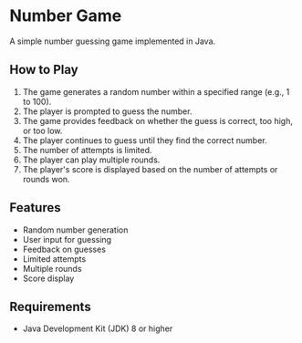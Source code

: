# Number Game

A simple number guessing game implemented in Java.

## How to Play

1. The game generates a random number within a specified range (e.g., 1 to 100).
2. The player is prompted to guess the number.
3. The game provides feedback on whether the guess is correct, too high, or too low.
4. The player continues to guess until they find the correct number.
5. The number of attempts is limited.
6. The player can play multiple rounds.
7. The player's score is displayed based on the number of attempts or rounds won.

## Features

- Random number generation
- User input for guessing
- Feedback on guesses
- Limited attempts
- Multiple rounds
- Score display

## Requirements

- Java Development Kit (JDK) 8 or higher
